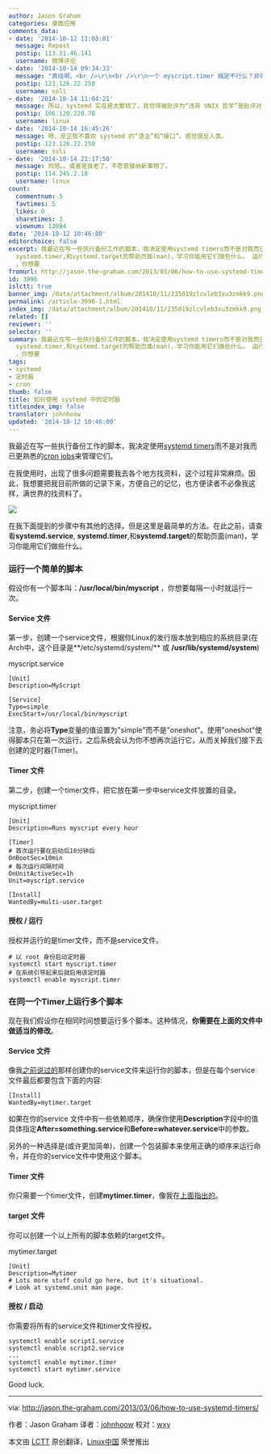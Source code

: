 ```yaml
---
author: Jason Graham
categories: 桌面应用
comments_data:
- date: '2014-10-12 11:03:01'
  message: Repost
  postip: 113.31.46.141
  username: 微博评论
- date: '2014-10-14 09:34:33'
  message: "真绕啊。<br />\r\n<br />\r\n一个 myscript.timer 搞定不行么？非得再搞个 myscript.service。。。"
  postip: 123.126.22.250
  username: soli
- date: '2014-10-14 11:04:21'
  message: 所以，systemd 实在是太繁琐了，我觉得被批评为“违背 UNIX 哲学”是批评对了。
  postip: 106.120.220.78
  username: linux
- date: '2014-10-14 16:45:26'
  message: 嗯，反正我不喜欢 systemd 的“语法”和“接口”。感觉很反人类。
  postip: 123.126.22.250
  username: soli
- date: '2014-10-14 21:17:50'
  message: 同感。。或者是我老了，不愿意接纳新事物了。
  postip: 114.245.2.18
  username: linux
count:
  commentnum: 5
  favtimes: 5
  likes: 0
  sharetimes: 3
  viewnum: 13984
date: '2014-10-12 10:46:00'
editorchoice: false
excerpt: 我最近在写一些执行备份工作的脚本，我决定使用systemd timers而不是对我而已更熟悉的cron jobs来管理它们。 在我使用时，出现了很多问题需要我去各个地方找资料，这个过程非常麻烦。因此，我想要把我目前所做的记录下来，方便自己的记忆，也方便读者不必像我这样，满世界的找资料了。  在我下面提到的步骤中有其他的选择，但是这里是最简单的方法。在此之前，请查看systemd.service,
  systemd.timer,和systemd.target的帮助页面(man)，学习你能用它们做些什么。 运行一个简单的脚本 假设你有一个脚本叫：/usr/local/bin/myscript
  ，你想要
fromurl: http://jason.the-graham.com/2013/03/06/how-to-use-systemd-timers/
id: 3996
islctt: true
banner_img: /data/attachment/album/201410/11/235019zlcvleb3xu3zmkk9.png
permalink: /article-3996-1.html
index_img: /data/attachment/album/201410/11/235019zlcvleb3xu3zmkk9.png.thumb.jpg
related: []
reviewer: ''
selector: ''
summary: 我最近在写一些执行备份工作的脚本，我决定使用systemd timers而不是对我而已更熟悉的cron jobs来管理它们。 在我使用时，出现了很多问题需要我去各个地方找资料，这个过程非常麻烦。因此，我想要把我目前所做的记录下来，方便自己的记忆，也方便读者不必像我这样，满世界的找资料了。  在我下面提到的步骤中有其他的选择，但是这里是最简单的方法。在此之前，请查看systemd.service,
  systemd.timer,和systemd.target的帮助页面(man)，学习你能用它们做些什么。 运行一个简单的脚本 假设你有一个脚本叫：/usr/local/bin/myscript
  ，你想要
tags:
- systemd
- 定时器
- cron
thumb: false
title: 如何使用 systemd 中的定时器
titleindex_img: false
translator: johnhoow
updated: '2014-10-12 10:46:00'
---
```


我最近在写一些执行备份工作的脚本，我决定使用[systemd timers](https://fedoraproject.org/wiki/User:Johannbg/QA/Systemd/Systemd.timer)而不是对我而已更熟悉的[cron jobs](https://en.wikipedia.org/wiki/Cron)来管理它们。


在我使用时，出现了很多问题需要我去各个地方找资料，这个过程非常麻烦。因此，我想要把我目前所做的记录下来，方便自己的记忆，也方便读者不必像我这样，满世界的找资料了。


![](/data/attachment/album/201410/11/235019zlcvleb3xu3zmkk9.png)


在我下面提到的步骤中有其他的选择，但是这里是最简单的方法。在此之前，请查看**systemd.service**, **systemd.timer**,和**systemd.target**的帮助页面(man)，学习你能用它们做些什么。


### 运行一个简单的脚本


假设你有一个脚本叫：**/usr/local/bin/myscript** ，你想要每隔一小时就运行一次。


#### Service 文件


第一步，创建一个service文件，根据你Linux的发行版本放到相应的系统目录(在Arch中，这个目录是**/etc/systemd/system/** 或 **/usr/lib/systemd/system**)


myscript.service



```
[Unit]
Description=MyScript

[Service]
Type=simple
ExecStart=/usr/local/bin/myscript

```

注意，务必将**Type**变量的值设置为"simple"而不是"oneshot"。使用"oneshot"使得脚本只在第一次运行，之后系统会认为你不想再次运行它，从而关掉我们接下去创建的定时器(Timer)。


#### Timer 文件


第二步，创建一个timer文件，把它放在第一步中service文件放置的目录。


myscript.timer



```
[Unit]
Description=Runs myscript every hour

[Timer]
# 首次运行要在启动后10分钟后 
OnBootSec=10min
# 每次运行间隔时间
OnUnitActiveSec=1h
Unit=myscript.service

[Install]
WantedBy=multi-user.target

```

#### 授权 / 运行


授权并运行的是timer文件，而不是service文件。



```
# 以 root 身份启动定时器
systemctl start myscript.timer
# 在系统引导起来后就启用该定时器 
systemctl enable myscript.timer

```

### 在同一个Timer上运行多个脚本


现在我们假设你在相同时间想要运行多个脚本。这种情况，**你需要在上面的文件中做适当的修改**。


#### Service 文件


像我[之前说过的](http://jason.the-graham.com/2013/03/06/how-to-use-systemd-timers/#service-file)那样创建你的service文件来运行你的脚本，但是在每个service 文件最后都要包含下面的内容:



```
[Install]
WantedBy=mytimer.target

```

如果在你的service 文件中有一些依赖顺序，确保你使用**Description**字段中的值具体指定**After=something.service**和**Before=whatever.service**中的参数。


另外的一种选择是(或许更加简单)，创建一个包装脚本来使用正确的顺序来运行命令，并在你的service文件中使用这个脚本。


#### Timer 文件


你只需要一个timer文件，创建**mytimer.timer**，像我在[上面指出的](4)。


#### target 文件


你可以创建一个以上所有的脚本依赖的target文件。


mytimer.target



```
[Unit]
Description=Mytimer
# Lots more stuff could go here, but it's situational.
# Look at systemd.unit man page.

```

#### 授权 / 启动


你需要将所有的service文件和timer文件授权。



```
systemctl enable script1.service
systemctl enable script2.service
...
systemctl enable mytimer.timer
systemctl start mytimer.service

```

Good luck.




---


via: <http://jason.the-graham.com/2013/03/06/how-to-use-systemd-timers/>


作者：Jason Graham 译者：[johnhoow](https://github.com/johnhoow) 校对：[wxy](https://github.com/wxy)


本文由 [LCTT](https://github.com/LCTT/TranslateProject) 原创翻译，[Linux中国](http://linux.cn/) 荣誉推出